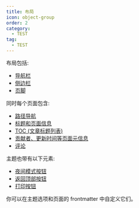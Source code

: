```yaml
---
title: 布局
icon: object-group
order: 2
category:
  - TEST
tag:
  - TEST
---
```


布局包括:

- [导航栏](https://theme-hope.vuejs.press/zh/guide/layout/navbar.html)
- [侧边栏](https://theme-hope.vuejs.press/zh/guide/layout/sidebar.html)
- [页脚](https://theme-hope.vuejs.press/zh/guide/layout/footer.html)

同时每个页面包含:

- [路径导航](https://theme-hope.vuejs.press/zh/guide/layout/breadcrumb.html)
- [标题和页面信息](https://theme-hope.vuejs.press/zh/guide/feature/page-info.html)
- [TOC (文章标题列表)](https://theme-hope.vuejs.press/zh/guide/layout/page.html#标题列表)
- [贡献者、更新时间等页面元信息](https://theme-hope.vuejs.press/guide/feature/meta.html)
- [评论](https://theme-hope.vuejs.press/zh/guide/feature/comment.html)

主题也带有以下元素:

- [夜间模式按钮](https://theme-hope.vuejs.press/zh/guide/interface/darkmode.html)
- [返回顶部按钮](https://theme-hope.vuejs.press/guide/interface/others.html#返回顶部按钮)
- [打印按钮](https://theme-hope.vuejs.press/guide/interface/others.html#打印按钮)

你可以在主题选项和页面的 frontmatter 中自定义它们。

